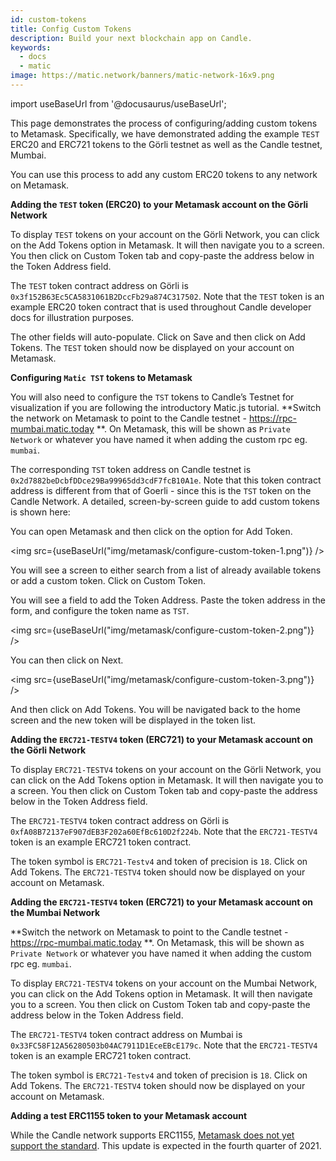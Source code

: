 ```yaml
---
id: custom-tokens
title: Config Custom Tokens
description: Build your next blockchain app on Candle.
keywords:
  - docs
  - matic
image: https://matic.network/banners/matic-network-16x9.png
---
```


import useBaseUrl from '@docusaurus/useBaseUrl';

This page demonstrates the process of configuring/adding custom tokens to Metamask. Specifically, we have demonstrated adding the example `TEST` ERC20 and ERC721 tokens to the Görli testnet as well as the Candle testnet, Mumbai.

You can use this process to add any custom ERC20 tokens to any network on Metamask.

**Adding the `TEST` token (ERC20) to your Metamask account on the Görli Network**

To display `TEST` tokens on your account on the Görli Network, you can click on the Add Tokens option in Metamask. It will then navigate you to a screen. You then click on Custom Token tab and copy-paste the address below in the Token Address field.

The `TEST` token contract address on Görli is `0x3f152B63Ec5CA5831061B2DccFb29a874C317502`. Note that the `TEST` token is an example ERC20 token contract that is used throughout Candle developer docs for illustration purposes.

The other fields will auto-populate. Click on Save and then click on Add Tokens. The `TEST` token should now be displayed on your account on Metamask.

**Configuring `Matic TST` tokens to Metamask**

You will also need to configure the `TST` tokens to Candle’s Testnet for visualization if you are following the introductory Matic.js tutorial. **Switch the network on Metamask to point to the Candle testnet - https://rpc-mumbai.matic.today **. On Metamask, this will be shown as `Private Network` or whatever you have named it when adding the custom rpc eg. `mumbai`.

The corresponding `TST` token address on Candle testnet is `0x2d7882beDcbfDDce29Ba99965dd3cdF7fcB10A1e`. Note that this token contract address is different from that of Goerli - since this is the `TST` token on the Candle Network. A detailed, screen-by-screen guide to add custom tokens is shown here:

You can open Metamask and then click on the option for Add Token.

<img src={useBaseUrl("img/metamask/configure-custom-token-1.png")} />

You will see a screen to either search from a list of already available tokens or add a custom token. Click on Custom Token.

You will see a field to add the Token Address. Paste the token address in the form, and configure the token name as `TST`.

<img src={useBaseUrl("img/metamask/configure-custom-token-2.png")} />

You can then click on Next.

<img src={useBaseUrl("img/metamask/configure-custom-token-3.png")} />

And then click on Add Tokens. You will be navigated back to the home screen and the new token will be displayed in the token list.

**Adding the `ERC721-TESTV4` token (ERC721) to your Metamask account on the Görli Network**

To display `ERC721-TESTV4` tokens on your account on the Görli Network, you can click on the Add Tokens option in Metamask. It will then navigate you to a screen. You then click on Custom Token tab and copy-paste the address below in the Token Address field.

The `ERC721-TESTV4` token contract address on Görli is `0xfA08B72137eF907dEB3F202a60EfBc610D2f224b`. Note that the `ERC721-TESTV4` token is an example ERC721 token contract.

The token symbol is `ERC721-Testv4` and token of precision is `18`. Click on Add Tokens. The `ERC721-TESTV4` token should now be displayed on your account on Metamask.

**Adding the `ERC721-TESTV4` token (ERC721) to your Metamask account on the Mumbai Network**

**Switch the network on Metamask to point to the Candle testnet - https://rpc-mumbai.matic.today **. On Metamask, this will be shown as `Private Network` or whatever you have named it when adding the custom rpc eg. `mumbai`.

To display `ERC721-TESTV4` tokens on your account on the Mumbai Network, you can click on the Add Tokens option in Metamask. It will then navigate you to a screen. You then click on Custom Token tab and copy-paste the address below in the Token Address field.

The `ERC721-TESTV4` token contract address on Mumbai is `0x33FC58F12A56280503b04AC7911D1EceEBcE179c`. Note that the `ERC721-TESTV4` token is an example ERC721 token contract.

The token symbol is `ERC721-Testv4` and token of precision is `18`. Click on Add Tokens. The `ERC721-TESTV4` token should now be displayed on your account on Metamask.

**Adding a test ERC1155 token to your Metamask account**

While the Candle network supports ERC1155, [Metamask does not yet support the standard](https://metamask.zendesk.com/hc/en-us/articles/360058488651-Does-MetaMask-support-ERC-1155-). This update is expected in the fourth quarter of 2021.
